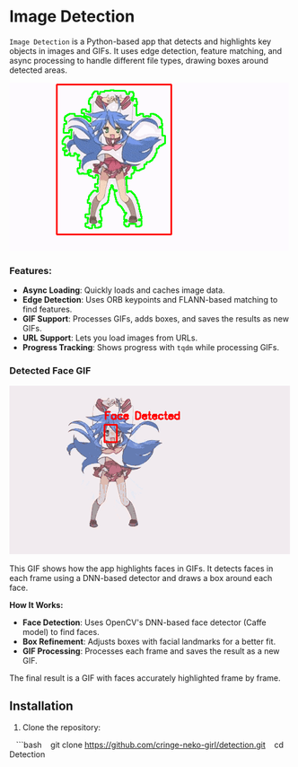 # Image Detection

`Image Detection` is a Python-based app that detects and highlights key objects in images and GIFs. It uses edge detection, feature matching, and async processing to handle different file types, drawing boxes around detected areas.

![Detected GIF](Testing/images/detected.gif)

### Features:
- **Async Loading**: Quickly loads and caches image data.
- **Edge Detection**: Uses ORB keypoints and FLANN-based matching to find features.
- **GIF Support**: Processes GIFs, adds boxes, and saves the results as new GIFs.
- **URL Support**: Lets you load images from URLs.
- **Progress Tracking**: Shows progress with `tqdm` while processing GIFs.

### Detected Face GIF

![Detected Face GIF](Testing/images/detected_face.gif)

This GIF shows how the app highlights faces in GIFs. It detects faces in each frame using a DNN-based detector and draws a box around each face.

**How It Works:**
- **Face Detection**: Uses OpenCV's DNN-based face detector (Caffe model) to find faces.
- **Box Refinement**: Adjusts boxes with facial landmarks for a better fit.
- **GIF Processing**: Processes each frame and saves the result as a new GIF.

The final result is a GIF with faces accurately highlighted frame by frame.

## Installation

1. Clone the repository:

   ```bash
   git clone https://github.com/cringe-neko-girl/detection.git
   cd Detection
